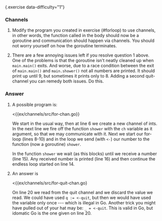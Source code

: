 {.exercise data-difficulty="1"}
### Channels

1. Modify the program you created in exercise (#forloop) to use
   channels, in other words, the function called in the body should now be
   a goroutine and communication should happen via channels. You should not
   worry yourself on how the goroutine terminates.

2. There are a few annoying issues left if you resolve question 1 above. One of
   the problems is that the goroutine isn't neatly cleaned up when `main.main()`
   exits. And worse, due to a race condition between the exit of `main.main()`
   and `main.shower()` not all numbers are printed. It should print up until 9,
   but sometimes it prints only to 8. Adding a second quit-channel you can
   remedy both issues. Do this.

### Answer
1. A possible program is:

   <{{ex/channels/src/for-chan.go}}

   We start in the usual way, then at line 6 we create a new channel of
   ints. In the next line we fire off the function `shower` with
   the `ch` variable as it argument, so that we may communicate with
   it. Next we start our for-loop (lines 8-10) and in the loop
   we send (with `<-`) our number to the function (now a goroutine) `shower`.

   In the function `shower` we wait (as this blocks) until we receive a number
   (line 15). Any received number is printed (line 16) and then continue the
   endless loop started on line 14.

2. An answer is

   <{{ex/channels/src/for-quit-chan.go}

   On line 20 we read from the quit channel and we discard the value we read. We
   could have used `q := <-quit`, but then we would have used the variable only
   once --- which is illegal in Go. Another trick you might have pulled out of
   your hat may be: `_ = <-quit`. This is valid in Go, but idomatic Go is the
   one given on line 20.
